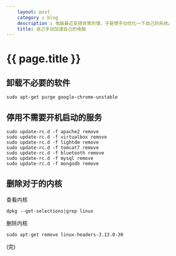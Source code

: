 ```yaml
---
    layout: post 
    category : blog
    description : 电脑最近变得非常的慢，于是想手动优化一下自己的系统。 
    title: 自己手动加速自己的电脑
---
```



# {{ page.title  }} 

## 卸载不必要的软件


```
sudo apt-get purge google-chrome-unstable
```

## 停用不需要开机启动的服务


```
sudo update-rc.d -f apache2 remove
sudo update-rc.d -f virtualbox remove
sudo update-rc.d -f lightdm remove
sudo update-rc.d -f tomcat7 remove
sudo update-rc.d -f bluetooth remove
sudo update-rc.d -f mysql remove
sudo update-rc.d -f mongodb remove
```

## 删除对于的内核

查看内核
```
dpkg --get-selections|grep linux
```

删除内核
```
sudo apt-get remove linux-headers-3.13.0-30
```
(完)


